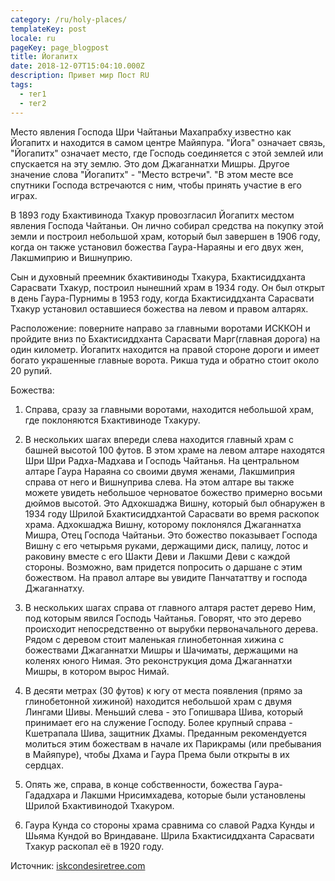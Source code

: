```yaml
---
category: /ru/holy-places/
templateKey: post
locale: ru
pageKey: page_blogpost
title: Йогапитх
date: 2018-12-07T15:04:10.000Z
description: Привет мир Пост RU
tags:
  - тег1
  - тег2
---
```


Место явления Господа Шри Чайтаньи Махапрабху известно как Йогапитх и находится в самом центре Майяпура. "Йога" означает связь, "Йогапитх" означает место, где Господь соединяется с этой землей или спускается на эту землю. Это дом Джаганнатхи Мишры. Другое значение слова "Йогапитх" - "Место встречи". "В этом месте все спутники Господа встречаются с ним, чтобы принять участие в его играх.

В 1893 году Бхактивинода Тхакур провозгласил Йогапитх местом явления Господа Чайтаньи. Он лично собирал средства на покупку этой земли и построил небольшой храм, который был завершен в 1906 году, когда он также установил божества Гаура-Нараяны и его двух жен, Лакшмиприю и Вишнуприю.

Сын и духовный преемник бхактивиноды Тхакура, Бхактисиддханта Сарасвати Тхакур, построил нынешний храм в 1934 году. Он был открыт в день Гаура-Пурнимы в 1953 году, когда Бхактисиддханта Сарасвати Тхакур установил оставшиеся божества на левом и правом алтарях.

Расположение: поверните направо за главными воротами ИСККОН и пройдите вниз по Бхактисиддханта Сарасвати Марг(главная дорога) на один километр. Йогапитх находится на правой стороне дороги и имеет богато украшенные главные ворота. Рикша туда и обратно стоит около 20 рупий.

Божества:
  1. Справа, сразу за главными воротами, находится небольшой храм, где поклоняются Бхактивиноде Тхакуру.

  2. В нескольких шагах впереди слева находится главный храм с башней высотой 100 футов. В этом храме на левом алтаре находятся Шри Шри Радха-Мадхава и Господь Чайтанья. На центральном алтаре Гаура Нараяна со своими двумя женами, Лакшмиприя справа от него и Вишнуприва слева. На этом алтаре вы также можете увидеть небольшое черноватое божество примерно восьми дюймов высотой. Это Адхокшаджа Вишну, который был обнаружен в 1934 году Шрилой Бхактисиддхантой Сарасвати во время раскопок храма. Адхокшаджа Вишну, которому поклонялся Джаганнатха Мишра, Отец Господа Чайтаньи. Это божество показывает Господа Вишну с его четырьмя руками, держащими диск, палицу, лотос и раковину вместе с его Шакти Деви и Лакшми Деви с каждой стороны. Возможно, вам придется попросить о даршане с этим божеством. На правол алтаре вы увидите Панчататтву и господа Джаганнатху.

  3. В нескольких шагах справа от главного алтаря растет дерево Ним, под которым явился Господь Чайтанья. Говорят, что это дерево происходит непосредственно от вырубки первоначального дерева. Рядом с деревом стоит маленькая глинобетонная хижина с божествами Джаганнатхи Мишры и Шачиматы, держащими на коленях юного Нимая. Это реконструкция дома Джаганнатхи Мишры, в котором вырос Нимай.

  4. В десяти метрах (30 футов) к югу от места появления (прямо за глинобетонной хижиной) находится небольшой храм с двумя Лингами Шивы. Меньший слева - это Гопишвара Шива, который принимает его на служение Господу. Более крупный справа - Кшетрапала Шива, защитник Дхамы. Преданным рекомендуется молиться этим божествам в начале их Парикрамы (или пребывания в Майяпуре), чтобы Дхама и Гаура Према были открыты в их сердцах.

  5. Опять же, справа, в конце собственности, божества Гаура-Гададхара и Лакшми Нрисимхадева, которые были установлены Шрилой Бхактивинодой Тхакуром.

  6. Гаура Кунда со стороны храма сравнима со славой Радха Кунды и Шьяма Кундой во Вриндаване. Шрила Бхактисиддханта Сарасвати Тхакур раскопал её в 1920 году.

Источник: [iskcondesiretree.com](https://iskcondesiretree.com)

